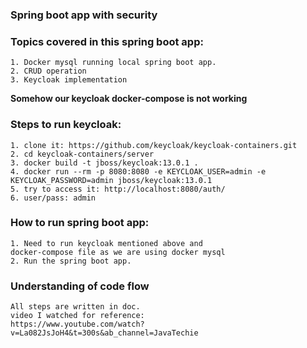 ### Spring boot app with security

### Topics covered in this spring boot app:
```shell
1. Docker mysql running local spring boot app.
2. CRUD operation
3. Keycloak implementation
```
**Somehow our keycloak docker-compose is not working**

### Steps to run keycloak:
```shell
1. clone it: https://github.com/keycloak/keycloak-containers.git
2. cd keycloak-containers/server
3. docker build -t jboss/keycloak:13.0.1 .
4. docker run --rm -p 8080:8080 -e KEYCLOAK_USER=admin -e KEYCLOAK_PASSWORD=admin jboss/keycloak:13.0.1
5. try to access it: http://localhost:8080/auth/
6. user/pass: admin

```

### How to run spring boot app:
```shell
1. Need to run keycloak mentioned above and 
docker-compose file as we are using docker mysql
2. Run the spring boot app.
```

### Understanding of code flow
```shell
All steps are written in doc. 
video I watched for reference:
https://www.youtube.com/watch?v=La082JsJoH4&t=300s&ab_channel=JavaTechie

```